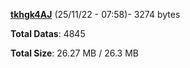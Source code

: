 [**tkhgk4AJ**](/data/tkhgk4AJ.txt) (25/11/22 - 07:58)- 3274 bytes

**Total Datas**: 4845

**Total Size**: 26.27 MB / 26.3 MB